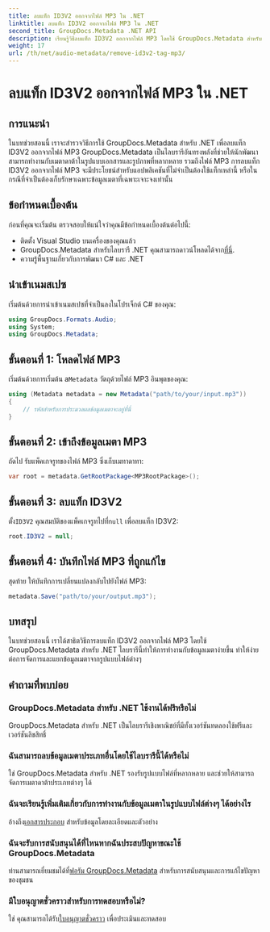 ```yaml
---
title: ลบแท็ก ID3V2 ออกจากไฟล์ MP3 ใน .NET
linktitle: ลบแท็ก ID3V2 ออกจากไฟล์ MP3 ใน .NET
second_title: GroupDocs.Metadata .NET API
description: เรียนรู้วิธีลบแท็ก ID3V2 ออกจากไฟล์ MP3 โดยใช้ GroupDocs.Metadata สำหรับ .NET จัดการข้อมูลเมตาในโปรเจ็กต์ C# ของคุณอย่างมีประสิทธิภาพ
weight: 17
url: /th/net/audio-metadata/remove-id3v2-tag-mp3/
---
```


# ลบแท็ก ID3V2 ออกจากไฟล์ MP3 ใน .NET

## การแนะนำ
ในบทช่วยสอนนี้ เราจะสำรวจวิธีการใช้ GroupDocs.Metadata สำหรับ .NET เพื่อลบแท็ก ID3V2 ออกจากไฟล์ MP3 GroupDocs.Metadata เป็นไลบรารีอันทรงพลังที่ช่วยให้นักพัฒนาสามารถทำงานกับเมตาดาต้าในรูปแบบเอกสารและรูปภาพที่หลากหลาย รวมถึงไฟล์ MP3 การลบแท็ก ID3V2 ออกจากไฟล์ MP3 จะมีประโยชน์สำหรับแอปพลิเคชันที่ไม่จำเป็นต้องใช้แท็กเหล่านี้ หรือในกรณีที่จำเป็นต้องเก็บรักษาเฉพาะข้อมูลเมตาที่เฉพาะเจาะจงเท่านั้น
## ข้อกำหนดเบื้องต้น
ก่อนที่คุณจะเริ่มต้น ตรวจสอบให้แน่ใจว่าคุณมีข้อกำหนดเบื้องต้นต่อไปนี้:
- ติดตั้ง Visual Studio บนเครื่องของคุณแล้ว
-  GroupDocs.Metadata สำหรับไลบรารี .NET คุณสามารถดาวน์โหลดได้จาก[ที่นี่](https://releases.groupdocs.com/metadata/net/).
- ความรู้พื้นฐานเกี่ยวกับการพัฒนา C# และ .NET

## นำเข้าเนมสเปซ
เริ่มต้นด้วยการนำเข้าเนมสเปซที่จำเป็นลงในโปรเจ็กต์ C# ของคุณ:
```csharp
using GroupDocs.Formats.Audio;
using System;
using GroupDocs.Metadata;
```
## ขั้นตอนที่ 1: โหลดไฟล์ MP3
 เริ่มต้นด้วยการเริ่มต้น a`Metadata` วัตถุด้วยไฟล์ MP3 อินพุตของคุณ:
```csharp
using (Metadata metadata = new Metadata("path/to/your/input.mp3"))
{
    // รหัสสำหรับการประมวลผลข้อมูลเมตาจะอยู่ที่นี่
}
```
## ขั้นตอนที่ 2: เข้าถึงข้อมูลเมตา MP3
ถัดไป รับแพ็คเกจรูทของไฟล์ MP3 ซึ่งเก็บเมทาดาทา:
```csharp
var root = metadata.GetRootPackage<MP3RootPackage>();
```
## ขั้นตอนที่ 3: ลบแท็ก ID3V2
 ตั้ง`ID3V2` คุณสมบัติของแพ็คเกจรูทไปที่`null` เพื่อลบแท็ก ID3V2:
```csharp
root.ID3V2 = null;
```
## ขั้นตอนที่ 4: บันทึกไฟล์ MP3 ที่ถูกแก้ไข
สุดท้าย ให้บันทึกการเปลี่ยนแปลงกลับไปยังไฟล์ MP3:
```csharp
metadata.Save("path/to/your/output.mp3");
```

## บทสรุป
ในบทช่วยสอนนี้ เราได้สาธิตวิธีการลบแท็ก ID3V2 ออกจากไฟล์ MP3 โดยใช้ GroupDocs.Metadata สำหรับ .NET ไลบรารีนี้ทำให้การทำงานกับข้อมูลเมตาง่ายขึ้น ทำให้ง่ายต่อการจัดการและแยกข้อมูลเมตาจากรูปแบบไฟล์ต่างๆ

## คำถามที่พบบ่อย
### GroupDocs.Metadata สำหรับ .NET ใช้งานได้ฟรีหรือไม่
GroupDocs.Metadata สำหรับ .NET เป็นไลบรารีเชิงพาณิชย์ที่มีทั้งเวอร์ชันทดลองใช้ฟรีและเวอร์ชันลิขสิทธิ์
### ฉันสามารถลบข้อมูลเมตาประเภทอื่นโดยใช้ไลบรารีนี้ได้หรือไม่
ใช่ GroupDocs.Metadata สำหรับ .NET รองรับรูปแบบไฟล์ที่หลากหลาย และช่วยให้สามารถจัดการเมตาดาต้าประเภทต่างๆ ได้
### ฉันจะเรียนรู้เพิ่มเติมเกี่ยวกับการทำงานกับข้อมูลเมตาในรูปแบบไฟล์ต่างๆ ได้อย่างไร
 อ้างถึง[เอกสารประกอบ](https://tutorials.groupdocs.com/metadata/net/) สำหรับข้อมูลโดยละเอียดและตัวอย่าง
### ฉันจะรับการสนับสนุนได้ที่ไหนหากฉันประสบปัญหาขณะใช้ GroupDocs.Metadata
 ท่านสามารถเยี่ยมชมได้ที่[ฟอรัม GroupDocs.Metadata](https://forum.groupdocs.com/c/metadata/14) สำหรับการสนับสนุนและการแก้ไขปัญหาของชุมชน
### มีใบอนุญาตชั่วคราวสำหรับการทดสอบหรือไม่?
ใช่ คุณสามารถได้รับ[ใบอนุญาตชั่วคราว](https://purchase.groupdocs.com/temporary-license/) เพื่อประเมินและทดสอบ